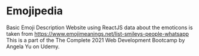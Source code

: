 # Emojipedia
Basic Emoji Description Website using ReactJS
data about the emoticons is taken from https://www.emojimeanings.net/list-smileys-people-whatsapp
This is a part of the The Complete 2021 Web Development Bootcamp by Angela Yu on Udemy.
